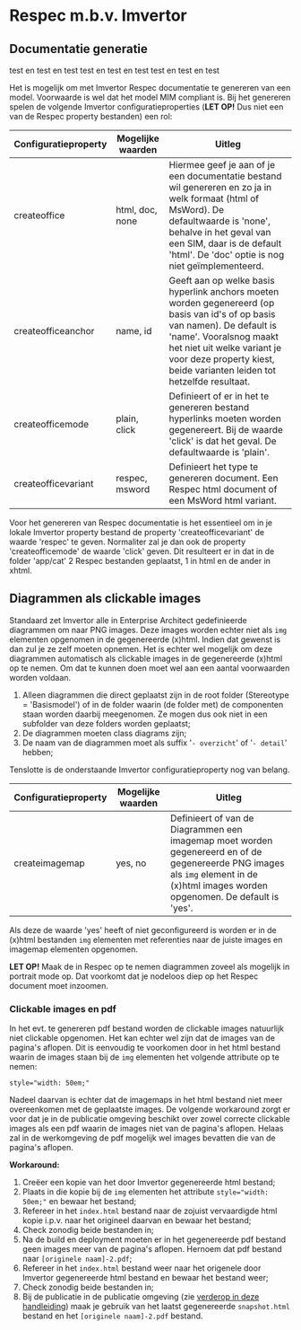 # Respec m.b.v. Imvertor

## Documentatie generatie

test en test en test
test en test en test
test en test en test


Het is mogelijk om met Imvertor Respec documentatie te genereren van een model. Voorwaarde is wel dat het model MIM compliant is. Bij het genereren spelen de volgende Imvertor configuratieproperties (<b>LET OP!</b> Dus niet een van de Respec property bestanden) een rol:

| Configuratieproperty | Mogelijke waarden | Uitleg |
| --- | --- | -- |
| createoffice | html, doc, none | Hiermee geef je aan of je een documentatie bestand wil genereren en zo ja in welk formaat (html of MsWord). De defaultwaarde is 'none', behalve in het geval van een SIM, daar is de default 'html'. De 'doc' optie is nog niet geïmplementeerd. |
| createofficeanchor | name, id | Geeft aan op welke basis hyperlink anchors moeten worden gegenereerd (op basis van id's of op basis van namen). De default is 'name'. Vooralsnog maakt het  niet uit welke variant je voor deze property kiest, beide varianten leiden tot hetzelfde resultaat. |
| createofficemode | plain, click | Definieert of er in het te genereren bestand hyperlinks moeten worden gegenereert. Bij de waarde 'click' is dat het geval. De defaultwaarde is 'plain'. |
| createofficevariant | respec, msword | Definieert het type te genereren document. Een Respec html document of een MsWord html variant. |

Voor het genereren van Respec documentatie is het essentieel om in je lokale Imvertor property bestand de property 'createofficevariant' de waarde 'respec' te geven. Normaliter zal je dan ook de property 'createofficemode' de waarde 'click' geven.
Dit resulteert er in dat in de folder 'app/cat' 2 Respec bestanden geplaatst, 1 in html en de ander in xhtml.

## Diagrammen als clickable images

Standaard zet Imvertor alle in Enterprise Architect gedefinieerde diagrammen om naar PNG images. Deze images worden echter niet als `img` elementen opgenomen in de gegenereerde (x)html. Indien dat gewenst is dan zul je ze zelf moeten opnemen. Het is echter wel mogelijk om deze diagrammen automatisch als clickable images in de gegenereerde (x)html op te nemen. Om dat te kunnen doen moet wel aan een aantal voorwaarden worden voldaan.

1. Alleen diagrammen die direct geplaatst zijn in de root folder (Stereotype = 'Basismodel') of in de folder waarin (de folder met) de componenten staan worden daarbij meegenomen. Ze mogen dus ook niet in een subfolder van deze folders worden geplaatst;
2. De diagrammen moeten class diagrams zijn;
3. De naam van de diagrammen moet als suffix '`- overzicht`' of '`- detail`' hebben;

Tenslotte is de onderstaande Imvertor configuratieproperty nog van belang.

| Configuratieproperty | Mogelijke waarden | Uitleg |
| --- | --- | -- |
| createimagemap | yes, no | Definieert of van de Diagrammen een imagemap moet worden gegenereerd en of de gegenereerde PNG images als `img` element in de (x)html images worden opgenomen. De default is 'yes'.|

Als deze de waarde 'yes' heeft of niet geconfigureerd is worden er in de (x)html bestanden `img` elementen met referenties naar de juiste images en imagemap elementen opgenomen.

**LET OP!** Maak de in Respec op te nemen diagrammen zoveel als mogelijk in portrait mode op. Dat voorkomt dat je nodeloos diep op het Respec document moet inzoomen.

### Clickable images en pdf

In het evt. te genereren pdf bestand worden de clickable images natuurlijk niet clickable opgenomen. Het kan echter wel zijn dat de images van de pagina's aflopen. Dit is eenvoudig te voorkomen door in het html bestand waarin de images staan bij de `img` elementen het volgende attribute op te nemen:

`style="width: 50em;"`

Nadeel daarvan is echter dat de imagemaps in het html bestand niet meer overeenkomen met de geplaatste images. De volgende workaround zorgt er voor dat je in de publicatie omgeving beschikt over zowel correcte clickable images als een pdf waarin de images niet van de pagina's aflopen. Helaas zal in de werkomgeving de pdf mogelijk wel images bevatten die van de pagina's aflopen.

**Workaround:**
1. Creëer een kopie van het door Imvertor gegenereerde html bestand;
2. Plaats in die kopie bij de `img` elementen het attribute `style="width: 50em;"` en bewaar het bestand;
3. Refereer in het `index.html` bestand naar de zojuist vervaardigde html kopie i.p.v. naar het origineel daarvan en bewaar het bestand;
4. Check zonodig beide bestanden in;
5. Na de build en deployment moeten er in het gegenereerde pdf bestand geen images meer van de pagina's aflopen. Hernoem dat pdf bestand naar `[originele naam]-2.pdf`;
6. Refereer in het `index.html` bestand weer naar het origenele door Imvertor gegenereerde html bestand en bewaar het bestand weer;
7. Check zonodig beide bestanden in;
6. Bij de publicatie in de publicatie omgeving (zie [verderop in deze handleiding](./#publ)) maak je gebruik van het laatst gegenereerde `snapshot.html` bestand en het `[originele naam]-2.pdf` bestand.
